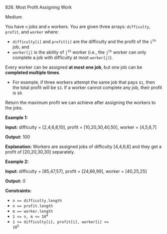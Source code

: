 826\. Most Profit Assigning Work

Medium

You have `n` jobs and `m` workers. You are given three arrays: `difficulty`, `profit`, and `worker` where:

*   `difficulty[i]` and `profit[i]` are the difficulty and the profit of the <code>i<sup>th</sup></code> job, and
*   `worker[j]` is the ability of <code>j<sup>th</sup></code> worker (i.e., the <code>j<sup>th</sup></code> worker can only complete a job with difficulty at most `worker[j]`).

Every worker can be assigned **at most one job**, but one job can be **completed multiple times**.

*   For example, if three workers attempt the same job that pays `$1`, then the total profit will be `$3`. If a worker cannot complete any job, their profit is `$0`.

Return the maximum profit we can achieve after assigning the workers to the jobs.

**Example 1:**

**Input:** difficulty = [2,4,6,8,10], profit = [10,20,30,40,50], worker = [4,5,6,7]

**Output:** 100

**Explanation:** Workers are assigned jobs of difficulty [4,4,6,6] and they get a profit of [20,20,30,30] separately.

**Example 2:**

**Input:** difficulty = [85,47,57], profit = [24,66,99], worker = [40,25,25]

**Output:** 0

**Constraints:**

*   `n == difficulty.length`
*   `n == profit.length`
*   `m == worker.length`
*   <code>1 <= n, m <= 10<sup>4</sup></code>
*   <code>1 <= difficulty[i], profit[i], worker[i] <= 10<sup>5</sup></code>